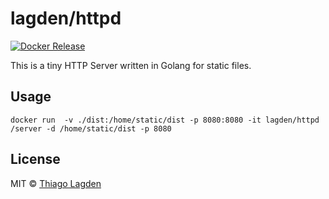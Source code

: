 # lagden/httpd

[![Docker Release][dockerelease-img]][dockerelease]

[dockerelease-img]:    https://img.shields.io/docker/v/lagden/httpd/golang-1.20.4
[dockerelease]:        https://hub.docker.com/r/lagden/httpd


This is a tiny HTTP Server written in Golang for static files.


## Usage

```
docker run  -v ./dist:/home/static/dist -p 8080:8080 -it lagden/httpd /server -d /home/static/dist -p 8080
```


## License

MIT © [Thiago Lagden](https://github.com/lagden)
